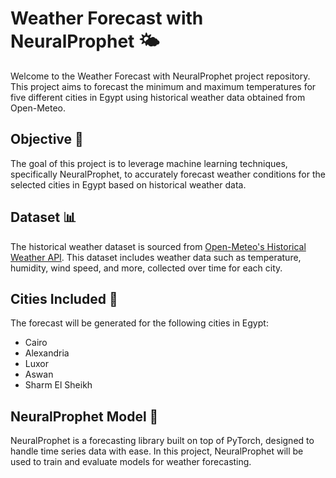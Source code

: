 # Weather Forecast with NeuralProphet 🌤️

Welcome to the Weather Forecast with NeuralProphet project repository. This project aims to forecast the minimum and maximum temperatures for five different cities in Egypt using historical weather data obtained from Open-Meteo.

## Objective 🎯

The goal of this project is to leverage machine learning techniques, specifically NeuralProphet, to accurately forecast weather conditions for the selected cities in Egypt based on historical weather data.

## Dataset 📊

The historical weather dataset is sourced from [Open-Meteo's Historical Weather API](https://open-meteo.com/en/docs/historical-weather-api). This dataset includes weather data such as temperature, humidity, wind speed, and more, collected over time for each city.

## Cities Included 🌆

The forecast will be generated for the following cities in Egypt:

- Cairo
- Alexandria
- Luxor
- Aswan
- Sharm El Sheikh

## NeuralProphet Model 🧠

NeuralProphet is a forecasting library built on top of PyTorch, designed to handle time series data with ease. In this project, NeuralProphet will be used to train and evaluate models for weather forecasting.
